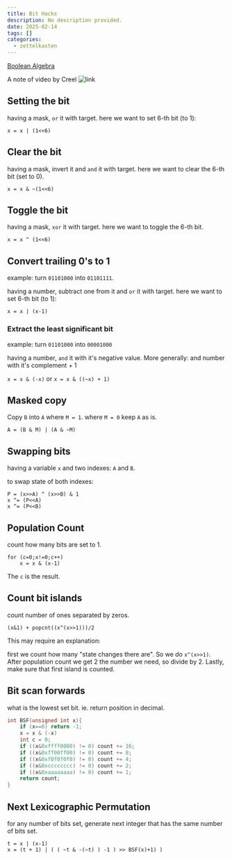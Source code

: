 ```yaml
---
title: Bit Hacks
description: No description provided.
date: 2025-02-14
tags: []
categories:
  - zettelkasten
---
```

[Boolean Algebra](Boolean%20Algebra.md)


A note of video by Creel 
![link](https://www.youtube.com/watch?v=ZRNO-ewsNcQ)

## Setting the bit

having a mask, `or` it with target.
here we want to set 6-th bit (to 1):

`x = x | (1<<6)`

## Clear the bit

having a mask, invert it and `and` it with target.
here we want to clear the 6-th bit (set to 0).

`x = x & ~(1<<6)`

## Toggle the bit

having a mask, `xor` it with target.
here we want to toggle the 6-th bit.

`x = x ^ (1<<6)`

## Convert trailing 0's to 1

example: turn `01101000` into `01101111`.

having a number, subtract one from it and `or` it with target.
here we want to set 6-th bit (to 1):

`x = x | (x-1)`

### Extract the least significant bit

example: turn `01101000` into `00001000`

having a number, `and` it with it's negative value. More generally: and number
with it's complement + 1

`x = x & (-x)` or `x = x & ((~x) + 1)`

## Masked copy

Copy `B` into `A` where `M = 1`. where `M = 0` keep `A` as is.

`A = (B & M) | (A & ~M)`

## Swapping bits

having a variable `x` and two indexes: `A` and `B`.

to swap state of both indexes:

```
P = (x>>A) ^ (x>>B) & 1
x ^= (P<<A)
x ^= (P<<B)
```

## Population Count

count how many bits are set to 1.

```
for (c=0;x!=0;c++)
	x = x & (x-1)
```

The `c` is the result.

## Count bit islands

count number of ones separated by zeros.

`(x&1) + popcnt((x^(x>>1)))/2`

This may require an explanation:

first we count how many "state changes there are". So we do `x^(x>>1)`. After
population count we get 2 the number we need, so divide by 2. Lastly, make sure
that first island is counted.

## Bit scan forwards

what is the lowest set bit. ie. return position in decimal.

```c
int BSF(unsigned int x){
	if (x==0) return -1;
	x = x & (-x)
	int c = 0;
	if ((x&0xffff0000) != 0) count += 16;
	if ((x&0xff00ff00) != 0) count += 8;
	if ((x&0xf0f0f0f0) != 0) count += 4;
	if ((x&0xcccccccc) != 0) count += 2;
	if ((x&0xaaaaaaaa) != 0) count += 1;
	return count;
}
```

## Next Lexicographic Permutation

for any number of bits set, generate next integer that has the same number of bits set.

```
t = x | (x-1)
x = (t + 1) | ( ( ~t & -(~t) ) -1 ) >> BSF(x)+1) )
```
